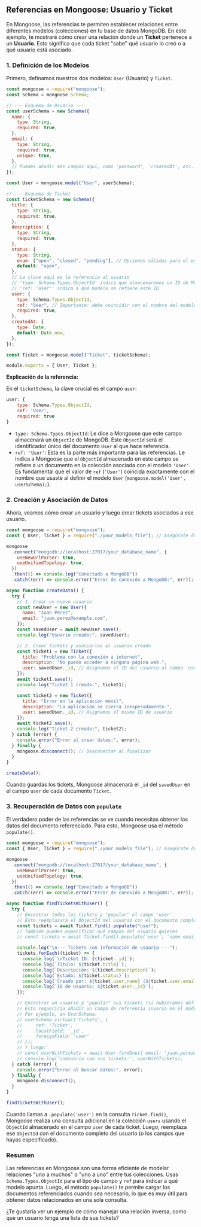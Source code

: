 ## Referencias en Mongoose: Usuario y Ticket

En Mongoose, las referencias te permiten establecer relaciones entre diferentes modelos (colecciones) en tu base de datos MongoDB. En este ejemplo, te mostraré cómo crear una relación donde un **Ticket** pertenece a un **Usuario**. Esto significa que cada ticket "sabe" qué usuario lo creó o a qué usuario está asociado.

### 1. Definición de los Modelos

Primero, definamos nuestros dos modelos: `User` (Usuario) y `Ticket`.

```javascript
const mongoose = require("mongoose");
const Schema = mongoose.Schema;

// --- Esquema de Usuario ---
const userSchema = new Schema({
  name: {
    type: String,
    required: true,
  },
  email: {
    type: String,
    required: true,
    unique: true,
  },
  // Puedes añadir más campos aquí, como 'password', 'createdAt', etc.
});

const User = mongoose.model("User", userSchema);

// --- Esquema de Ticket ---
const ticketSchema = new Schema({
  title: {
    type: String,
    required: true,
  },
  description: {
    type: String,
    required: true,
  },
  status: {
    type: String,
    enum: ["open", "closed", "pending"], // Opciones válidas para el estado
    default: "open",
  },
  // La clave aquí es la referencia al usuario
  // 'type: Schema.Types.ObjectId' indica que almacenaremos un ID de MongoDB
  // 'ref: 'User'' indica a qué modelo se refiere este ID
  user: {
    type: Schema.Types.ObjectId,
    ref: "User", // Importante: debe coincidir con el nombre del modelo exportado para User
    required: true,
  },
  createdAt: {
    type: Date,
    default: Date.now,
  },
});

const Ticket = mongoose.model("Ticket", ticketSchema);

module.exports = { User, Ticket };
```

**Explicación de la referencia:**

En el `ticketSchema`, la clave crucial es el campo `user`:

```javascript
user: {
    type: Schema.Types.ObjectId,
    ref: 'User',
    required: true
}
```

- `type: Schema.Types.ObjectId`: Le dice a Mongoose que este campo almacenará un `ObjectId` de MongoDB. Este `ObjectId` será el identificador único del documento `User` al que hace referencia.
- `ref: 'User'`: Esta es la parte más importante para las referencias. Le indica a Mongoose que el `ObjectId` almacenado en este campo se refiere a un documento en la colección asociada con el modelo `'User'`. Es fundamental que el valor de `ref` (`'User'`) coincida exactamente con el nombre que usaste al definir el modelo `User` (`mongoose.model('User', userSchema);`).

### 2. Creación y Asociación de Datos

Ahora, veamos cómo crear un usuario y luego crear tickets asociados a ese usuario.

```javascript
const mongoose = require("mongoose");
const { User, Ticket } = require("./your_models_file"); // Asegúrate de que la ruta sea correcta

mongoose
  .connect("mongodb://localhost:27017/your_database_name", {
    useNewUrlParser: true,
    useUnifiedTopology: true,
  })
  .then(() => console.log("Conectado a MongoDB"))
  .catch((err) => console.error("Error de conexión a MongoDB:", err));

async function createData() {
  try {
    // 1. Crear un nuevo usuario
    const newUser = new User({
      name: "Juan Pérez",
      email: "juan.perez@example.com",
    });
    const savedUser = await newUser.save();
    console.log("Usuario creado:", savedUser);

    // 2. Crear tickets y asociarlos al usuario creado
    const ticket1 = new Ticket({
      title: "Problema con la conexión a internet",
      description: "No puedo acceder a ninguna página web.",
      user: savedUser._id, // Asignamos el ID del usuario al campo 'user'
    });
    await ticket1.save();
    console.log("Ticket 1 creado:", ticket1);

    const ticket2 = new Ticket({
      title: "Error en la aplicación móvil",
      description: "La aplicación se cierra inesperadamente.",
      user: savedUser._id, // Asignamos el mismo ID de usuario
    });
    await ticket2.save();
    console.log("Ticket 2 creado:", ticket2);
  } catch (error) {
    console.error("Error al crear datos:", error);
  } finally {
    mongoose.disconnect(); // Desconectar al finalizar
  }
}

createData();
```

Cuando guardas los tickets, Mongoose almacenará el `_id` del `savedUser` en el campo `user` de cada documento `Ticket`.

### 3. Recuperación de Datos con `populate`

El verdadero poder de las referencias se ve cuando necesitas obtener los datos del documento referenciado. Para esto, Mongoose usa el método `populate()`.

```javascript
const mongoose = require("mongoose");
const { User, Ticket } = require("./your_models_file"); // Asegúrate de que la ruta sea correcta

mongoose
  .connect("mongodb://localhost:27017/your_database_name", {
    useNewUrlParser: true,
    useUnifiedTopology: true,
  })
  .then(() => console.log("Conectado a MongoDB"))
  .catch((err) => console.error("Error de conexión a MongoDB:", err));

async function findTicketsWithUser() {
  try {
    // Encontrar todos los tickets y "popular" el campo 'user'
    // Esto reemplazará el ObjectId del usuario con el documento completo del usuario
    const tickets = await Ticket.find().populate("user");
    // También puedes especificar qué campos del usuario quieres
    // const tickets = await Ticket.find().populate('user', 'name email');

    console.log("\n--- Tickets con información de usuario ---");
    tickets.forEach((ticket) => {
      console.log(`\nTicket ID: ${ticket._id}`);
      console.log(`Título: ${ticket.title}`);
      console.log(`Descripción: ${ticket.description}`);
      console.log(`Estado: ${ticket.status}`);
      console.log(`Creado por: ${ticket.user.name} (${ticket.user.email})`);
      console.log(`ID de Usuario: ${ticket.user._id}`);
    });

    // Encontrar un usuario y "popular" sus tickets (si hubiéramos definido la referencia inversa)
    // Esto requeriría añadir un campo de referencia inversa en el modelo User o usar virtuals.
    // Por ejemplo, en UserSchema:
    // userSchema.virtual('tickets', {
    //     ref: 'Ticket',
    //     localField: '_id',
    //     foreignField: 'user'
    // });
    // Y luego:
    // const userWithTickets = await User.findOne({ email: 'juan.perez@example.com' }).populate('tickets');
    // console.log('\nUsuario con sus tickets:', userWithTickets);
  } catch (error) {
    console.error("Error al buscar datos:", error);
  } finally {
    mongoose.disconnect();
  }
}

findTicketsWithUser();
```

Cuando llamas a `.populate('user')` en la consulta `Ticket.find()`, Mongoose realiza una consulta adicional en la colección `users` usando el `ObjectId` almacenado en el campo `user` de cada ticket. Luego, reemplaza ese `ObjectId` con el documento completo del usuario (o los campos que hayas especificado).

### Resumen

Las referencias en Mongoose son una forma eficiente de modelar relaciones "uno a muchos" o "uno a uno" entre tus colecciones. Usas `Schema.Types.ObjectId` para el tipo de campo y `ref` para indicar a qué modelo apunta. Luego, el método `populate()` te permite cargar los documentos referenciados cuando sea necesario, lo que es muy útil para obtener datos relacionados en una sola consulta.

¿Te gustaría ver un ejemplo de cómo manejar una relación inversa, como que un usuario tenga una lista de sus tickets?
